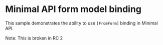 # Minimal API form model binding

This sample demonstrates the ability to use `[FromForm]` binding in Minimal API.


Note: This is broken in RC 2